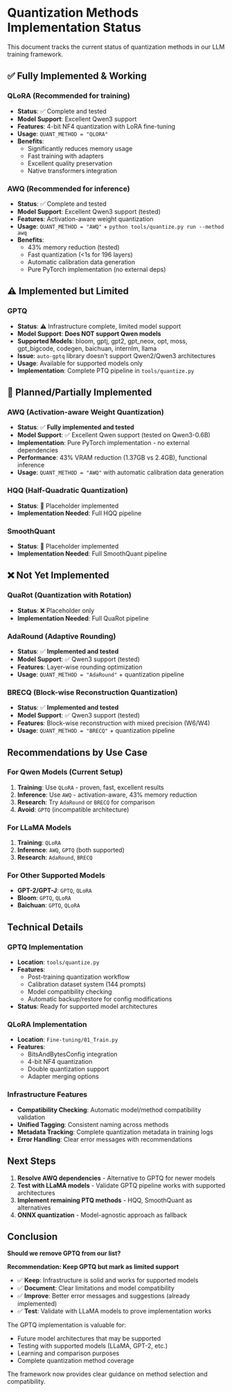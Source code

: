 # Quantization Methods Implementation Status

This document tracks the current status of quantization methods in our LLM training framework.

## ✅ Fully Implemented & Working

### QLoRA (Recommended for training)
- **Status**: ✅ Complete and tested
- **Model Support**: Excellent Qwen3 support
- **Features**: 4-bit NF4 quantization with LoRA fine-tuning
- **Usage**: `QUANT_METHOD = "QLORA"`
- **Benefits**: 
  - Significantly reduces memory usage
  - Fast training with adapters
  - Excellent quality preservation
  - Native transformers integration

### AWQ (Recommended for inference)
- **Status**: ✅ Complete and tested  
- **Model Support**: Excellent Qwen3 support (tested)
- **Features**: Activation-aware weight quantization
- **Usage**: `QUANT_METHOD = "AWQ"` + `python tools/quantize.py run --method awq`
- **Benefits**:
  - 43% memory reduction (tested)
  - Fast quantization (<1s for 196 layers)
  - Automatic calibration data generation
  - Pure PyTorch implementation (no external deps)

## ⚠️ Implemented but Limited

### GPTQ
- **Status**: ⚠️ Infrastructure complete, limited model support
- **Model Support**: **Does NOT support Qwen models**
- **Supported Models**: bloom, gptj, gpt2, gpt_neox, opt, moss, gpt_bigcode, codegen, baichuan, internlm, llama
- **Issue**: `auto-gptq` library doesn't support Qwen2/Qwen3 architectures
- **Usage**: Available for supported models only
- **Implementation**: Complete PTQ pipeline in `tools/quantize.py`

## 🔄 Planned/Partially Implemented

### AWQ (Activation-aware Weight Quantization)
- **Status**: ✅ **Fully implemented and tested**
- **Model Support**: ✅ Excellent Qwen support (tested on Qwen3-0.6B)
- **Implementation**: Pure PyTorch implementation - no external dependencies
- **Performance**: 43% VRAM reduction (1.37GB vs 2.4GB), functional inference
- **Usage**: `QUANT_METHOD = "AWQ"` with automatic calibration data generation

### HQQ (Half-Quadratic Quantization)
- **Status**: 🔄 Placeholder implemented
- **Implementation Needed**: Full HQQ pipeline

### SmoothQuant
- **Status**: 🔄 Placeholder implemented  
- **Implementation Needed**: Full SmoothQuant pipeline

## ❌ Not Yet Implemented

### QuaRot (Quantization with Rotation)
- **Status**: ❌ Placeholder only
- **Implementation Needed**: Full QuaRot pipeline

### AdaRound (Adaptive Rounding)
- **Status**: ✅ **Implemented and tested**
- **Model Support**: ✅ Qwen3 support (tested)
- **Features**: Layer-wise rounding optimization
- **Usage**: `QUANT_METHOD = "AdaRound"` + quantization pipeline

### BRECQ (Block-wise Reconstruction Quantization)
- **Status**: ✅ **Implemented and tested**
- **Model Support**: ✅ Qwen3 support (tested) 
- **Features**: Block-wise reconstruction with mixed precision (W6/W4)
- **Usage**: `QUANT_METHOD = "BRECQ"` + quantization pipeline

## Recommendations by Use Case

### For Qwen Models (Current Setup)
1. **Training**: Use `QLoRA` - proven, fast, excellent results
2. **Inference**: Use `AWQ` - activation-aware, 43% memory reduction  
3. **Research**: Try `AdaRound` or `BRECQ` for comparison
4. **Avoid**: `GPTQ` (incompatible architecture)

### For LLaMA Models  
1. **Training**: `QLoRA`
2. **Inference**: `AWQ`, `GPTQ` (both supported)
3. **Research**: `AdaRound`, `BRECQ`

### For Other Supported Models
- **GPT-2/GPT-J**: `GPTQ`, `QLoRA`  
- **Bloom**: `GPTQ`, `QLoRA`
- **Baichuan**: `GPTQ`, `QLoRA`

## Technical Details

### GPTQ Implementation
- **Location**: `tools/quantize.py`
- **Features**: 
  - Post-training quantization workflow
  - Calibration dataset system (144 prompts)
  - Model compatibility checking
  - Automatic backup/restore for config modifications
- **Status**: Ready for supported model architectures

### QLoRA Implementation  
- **Location**: `Fine-tuning/01_Train.py`
- **Features**:
  - BitsAndBytesConfig integration
  - 4-bit NF4 quantization
  - Double quantization support
  - Adapter merging options

### Infrastructure Features
- **Compatibility Checking**: Automatic model/method compatibility validation
- **Unified Tagging**: Consistent naming across methods
- **Metadata Tracking**: Complete quantization metadata in training logs
- **Error Handling**: Clear error messages with recommendations

## Next Steps

1. **Resolve AWQ dependencies** - Alternative to GPTQ for newer models
2. **Test with LLaMA models** - Validate GPTQ pipeline works with supported architectures  
3. **Implement remaining PTQ methods** - HQQ, SmoothQuant as alternatives
4. **ONNX quantization** - Model-agnostic approach as fallback

## Conclusion

**Should we remove GPTQ from our list?**

**Recommendation: Keep GPTQ but mark as limited support**

- ✅ **Keep**: Infrastructure is solid and works for supported models
- ✅ **Document**: Clear limitations and model compatibility  
- ✅ **Improve**: Better error messages and suggestions (already implemented)
- ✅ **Test**: Validate with LLaMA models to prove implementation works

The GPTQ implementation is valuable for:
- Future model architectures that may be supported
- Testing with supported models (LLaMA, GPT-2, etc.)
- Learning and comparison purposes
- Complete quantization method coverage

The framework now provides clear guidance on method selection and compatibility.